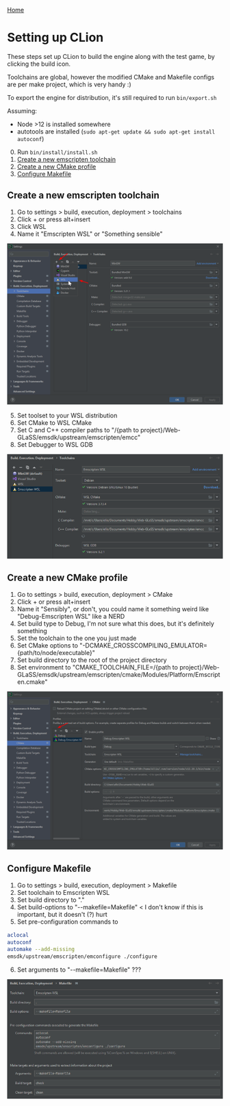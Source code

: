 [Home](../README.md)

# Setting up CLion

These steps set up CLion to build the engine along with the test game, by clicking the build icon.

Toolchains are global, however the modified CMake and Makefile configs are per make project, which is very handy :) 

To export the engine for distribution, it's still required to run `bin/export.sh`

Assuming:
- Node >12 is installed somewhere
- autotools are installed (`sudo apt-get update && sudo apt-get install autoconf`)

0. Run `bin/install/install.sh`
1. [Create a new emscripten toolchain](#Create-a-new-emscripten-toolchain)
2. [Create a new CMake profile](#Create-a-new-CMake-profile)
3. [Configure Makefile](#Configure-Makefile)

## Create a new emscripten toolchain

1. Go to settings > build, execution, deployment > toolchains
2. Click + or press alt+insert
3. Click WSL
4. Name it "Emscripten WSL" or "Something sensible" 

![create a new toolchain](./images/create-toolchain.png)

5. Set toolset to your WSL distribution
6. Set CMake to WSL CMake
7. Set C and C++ compiler paths to "/{path to project}/Web-GLaSS/emsdk/upstream/emscripten/emcc"
8. Set Debugger to WSL GDB

![Set up toolchain](images/setup-toolchain.png)

## Create a new CMake profile

1. Go to settings > build, execution, deployment > CMake
2. Click + or press alt+insert
3. Name it "Sensibly", or don't, you could name it something weird like "Debug-Emscripten WSL" like a NERD
4. Set build type to Debug, I'm not sure what this does, but it's definitely something
5. Set the toolchain to the one you just made
6. Set CMake options to "-DCMAKE_CROSSCOMPILING_EMULATOR={path/to/node/executable}"
7. Set build directory to the root of the project directory
8. Set environment to "CMAKE_TOOLCHAIN_FILE=/{path to project}/Web-GLaSS/emsdk/upstream/emscripten/cmake/Modules/Platform/Emscripten.cmake"

![Create cmake profile](images/create-cmake-profile.png)

## Configure Makefile

1. Go to settings > build, execution, deployment > Makefile
2. Set toolchain to Emscripten WSL
3. Set build directory to "."
4. Set build-options to "--makefile=Makefile" < I don't know if this is important, but it doesn't (?) hurt
5. Set pre-configuration commands to
```bash
aclocal
autoconf
automake --add-missing
emsdk/upstream/emscripten/emconfigure ./configure
```
6. Set arguments to "--makefile=Makefile" ???

![Configure Makefile](images/configure-makefile.png)
